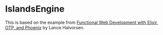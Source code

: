 # IslandsEngine

This is based on the example from [Functional Web Development with Elixir, OTP,
and
Phoenix](https://pragprog.com/book/lhelph/functional-web-development-with-elixir-otp-and-phoenix)
by Lance Halvorsen.
